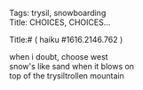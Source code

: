 Tags: trysil, snowboarding  
Title: CHOICES, CHOICES...  
  
Title:# ( haiku #1616.2146.762 )  
  
when i doubt, choose west  
snow's like sand when it blows on  
top of the trysiltrollen mountain  
